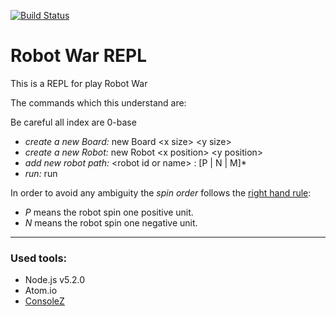 [![Build Status](https://semaphoreci.com/api/v1/charlyraffellini/robot_war/branches/master/badge.svg)](https://semaphoreci.com/charlyraffellini/robot_war)


# Robot War REPL

This is a REPL for play Robot War

The commands which this understand are:

Be careful all index are 0-base

- *create a new Board:* new Board \<x size> \<y size>
- *create a new Robot:* new Robot \<x position> \<y position>
- *add new robot path:* \<robot id or name> : [P | N | M]*
- *run:* run

In order to avoid any ambiguity the _spin order_ follows the [right hand rule](https://en.wikipedia.org/wiki/Right-hand_rule):
- *P* means the robot spin one positive unit.
- *N* means the robot spin one negative unit.


---

### Used tools:

- Node.js v5.2.0
- Atom.io
- [ConsoleZ](https://github.com/cbucher/console)
